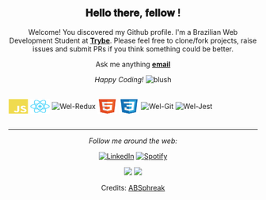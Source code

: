 <div>
  <div align="center">
    <h2> 𝐇𝐞𝐥𝐥𝐨 𝐭𝐡𝐞𝐫𝐞, 𝐟𝐞𝐥𝐥𝐨𝐰 </>!</h2>
  </div>
  <p align="center"> 
    Welcome! You discovered my Github profile.
    I'm a Brazilian Web Development Student at <a href="https://github.com/betrybe"><b>Trybe</b></a>.
    Please feel free to clone/fork projects, raise issues and submit PRs if you think something could be better.
  <p/>
  <p align="center">
    Ask me anything <a href="mailto:junior.wel02@gmail.com"><b>email</b></a>
  <p />
  <p align="center"><i>Happy Coding!</i> 
    <g-emoji class="g-emoji" alias="blush" fallback-src="https://github.githubassets.com/images/icons/emoji/unicode/1f60a.png"><img class="emoji" alt="blush" height="20" width="20" src="https://github.githubassets.com/images/icons/emoji/unicode/1f60a.png"></g-emoji>
  </p>
  <div style="display: inline_block"><br>
    <img align="center" alt="Wel-Js" height="30" width="40" src="https://raw.githubusercontent.com/devicons/devicon/master/icons/javascript/javascript-plain.svg">
    <img align="center" alt="Wel-React" height="30" width="40" src="https://raw.githubusercontent.com/devicons/devicon/master/icons/react/react-original.svg">
    <img align="center" alt="Wel-Redux" height="30" width="40" src="https://cdn.jsdelivr.net/gh/devicons/devicon/icons/redux/redux-original.svg">
    <img align="center" alt="Wel-HTML" height="30" width="40" src="https://raw.githubusercontent.com/devicons/devicon/master/icons/html5/html5-original.svg">
    <img align="center" alt="Wel-CSS" height="30" width="40" src="https://raw.githubusercontent.com/devicons/devicon/master/icons/css3/css3-original.svg">
    <img align="center" alt="Wel-Git" height="30" width="40" src="https://cdn.jsdelivr.net/gh/devicons/devicon/icons/git/git-plain.svg">
    <img align="center" alt="Wel-Jest" height="30" width="40" src="https://cdn.jsdelivr.net/gh/devicons/devicon/icons/jest/jest-plain.svg">
  </div>
  
  <br />
  <hr />
  
  <p align="center"><i>Follow me around the web:</i><br></p>
  
  <p align="center">
    <a href="https://www.linkedin.com/in/wellington-gregorio-jr/" rel="nofollow"><img src="https://camo.githubusercontent.com/1598532a3542326fff0ea5e0481f39287c1a1a201b07b4fff95c5ecd6a30553e/68747470733a2f2f696d672e736869656c64732e696f2f62616467652f4c696e6b6564496e2d2532333030373742352e7376673f267374796c653d666c61742d737175617265266c6f676f3d6c696e6b6564696e266c6f676f436f6c6f723d7768697465" alt="LinkedIn" data-canonical-src="https://img.shields.io/badge/LinkedIn-%230077B5.svg?&amp;style=flat-square&amp;logo=linkedin&amp;logoColor=white" style="max-width:100%;"></a>
<a href="https://open.spotify.com/user/prkx18mex84gglyafwpo6aqm6?si=U_zq_rv0Ty-ZLhp-Abpqlw&utm_source=copy-link&dl_branch=1" rel="nofollow"><img src="https://camo.githubusercontent.com/6fc0e79405dc48a7406cc0868037a9bc58e53db2fd9407c2589454fac641a3d8/68747470733a2f2f696d672e736869656c64732e696f2f62616467652f53706f746966792d2532333145443736302e7376673f267374796c653d666c61742d737175617265266c6f676f3d73706f74696679266c6f676f436f6c6f723d7768697465" alt="Spotify" data-canonical-src="https://img.shields.io/badge/Spotify-%231ED760.svg?&amp;style=flat-square&amp;logo=spotify&amp;logoColor=white" style="max-width:100%;"></a>
</p>
  <div align="center">
    <img src="https://github-readme-stats.vercel.app/api?username=devwelljr&show_icons=true&theme=radical" />
    <img height="180em" src="https://github-readme-stats.vercel.app/api/top-langs/?username=devwelljr&layout=compact&langs_count=7&theme=radical"/>
  <div/>
    <p>Credits: <a href="https://github.com/ABSphreak">ABSphreak</a></p>
<div/>
